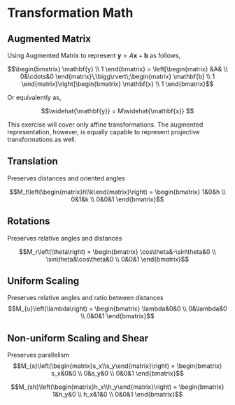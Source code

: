 # Transformation Math #

## Augmented Matrix ##

Using Augmented Matrix to represent
$\mathbf{y}=A\mathbf{x}+\mathbf{b}$ as follows,

$$\begin{bmatrix}
\mathbf{y} \\
1
\end{bmatrix}
= \left[\begin{matrix}
&A& \\
0&\cdots&0
\end{matrix}\;\bigg\rvert\;\begin{matrix}
\mathbf{b} \\
1
\end{matrix}\right]\begin{bmatrix}
\mathbf{x} \\
1
\end{bmatrix}$$

Or equivalently as,

$$\widehat{\mathbf{y}} = M\widehat{\mathbf{x}} $$

This exercise will cover only affine transformations.
The augmented representation, however, is equally
capable to represent projective transformations as
well.


## Translation ##

Preserves distances and oriented angles

$$M_t\left(\begin{matrix}h\\k\end{matrix}\right) =
\begin{bmatrix}
1&0&h \\ 0&1&k \\ 0&0&1
\end{bmatrix}$$

## Rotations ##

Preserves relative angles and distances

$$M_r\left(\theta\right) =
\begin{bmatrix}
\cos\theta&-\sin\theta&0 \\ \sin\theta&\cos\theta&0 \\ 0&0&1
\end{bmatrix}$$


## Uniform Scaling ##

Preserves relative angles and ratio between distances
$$M_{u}\left(\lambda\right) =
\begin{bmatrix}
\lambda&0&0 \\ 0&\lambda&0 \\ 0&0&1
\end{bmatrix}$$


## Non-uniform Scaling and Shear ##

Preserves parallelism
$$M_{s}\left(\begin{matrix}s_x\\s_y\end{matrix}\right) =
\begin{bmatrix}
s_x&0&0 \\ 0&s_y&0 \\ 0&0&1
\end{bmatrix}$$

$$M_{sh}\left(\begin{matrix}h_x\\h_y\end{matrix}\right) =
\begin{bmatrix}
1&h_y&0 \\ h_x&1&0 \\ 0&0&1
\end{bmatrix}$$

